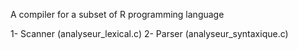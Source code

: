 A compiler for a subset of R programming language

1- Scanner (analyseur_lexical.c)
2- Parser  (analyseur_syntaxique.c)